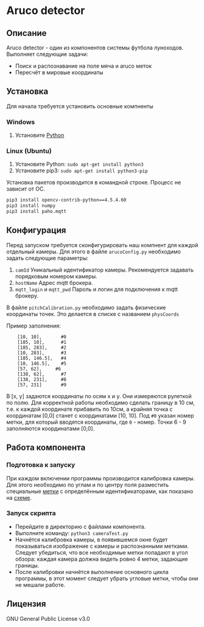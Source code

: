 # Aruco detector
## Описание
Aruco detector - один из компонентов системы футбола луноходов. 
Выполняет следующие задачи:
- Поиск и распознавание на поле мяча и aruco меток
- Пересчёт в мировые координаты

## Установка
Для начала требуется установить основные компненты
### Windows
1. Установите [Python]  

### Linux (Ubuntu)
1. Установите Python: `sudo apt-get install python3`
2. Установите pip3: `sudo apt-get install python3-pip`

Установка пакетов производится в командной строке. 
Процесс не зависит от ОС.
```sh
pip3 install opencv-contrib-python==4.5.4.60
pip3 install numpy
pip3 install paho.mqtt
```

## Конфигурация
Перед запуском требуется сконфигурировать наш компнент для каждой отдельный камеры.
Для этого в файле `arucoConfig.py` необходимо задать следующие параметры:
1. `camId` Уникальный идентификатор камеры. Рекомендуется задавать порядковым номером камеры.
2. `hostName` Адрес mqtt брокера.
3. `mqtt_login` и `mqtt_pwd` Пароль и логин для подключения к mqtt брокеру.

В файле `pitchCalibration.py` необходимо задать физические координаты точек. Это делается в списке с названием `physCoords`

Пример заполнения:
```
	[10, 10], 		#0
	[185, 10],		#1
	[185, 283],		#2
	[10, 283],		#3
	[185, 146.5],	#4
	[10, 146.5],    #5
	[57, 62],     #6
	[138, 62],		#7
	[138, 231],		#8
	[57, 231]		#9
```
В [x, y] задаются координаты по осям x и y. Они измеряются рулеткой по полю. Для корректной работы необходимо сделать границу в 10 см, т.е. к каждой координате прибавить по 10см, а крайняя точка с координатам [0,0] станет с координатами [10, 10].
Под `#0` указан номер метки, для который вводятся координаты, где `0` - номер.
Точки 6 - 9 заполняются координатами [0,0].
## Работа компонента

### Подготовка к запуску
При каждом включении программы производится калибровка камеры. 
Для этого необходимо по углам и по центру поля разместить специальные [метки] с определённым идентификаторами, как показано на [схеме].


### Запуск скрипта
- Перейдите в директорию с файлами компонента.
- Выполните команду: `python3 cameraTest.py`
- Начнётся калибровка камеры, в появившемся окне будет показываться изображение с камеры и распознанными метками. Следует убедиться, что все необходимые метки попадают в угол обзора: каждая камера должна видеть ровно 4 метки, задающие границы. 
- После калибровки начнётся выполнение основного цикла программы, в этот момент следует убрать угловые метки, чтобы они не мешали работе. 


## Лицензия

GNU General Public License v3.0

[//]: # 
   [Python]: <https://www.python.org/downloads/>
   [схеме]: <pitchScheme.png>
   [метки]: <https://disk.yandex.ru/d/M4ZuyR_FUNPEDg>
